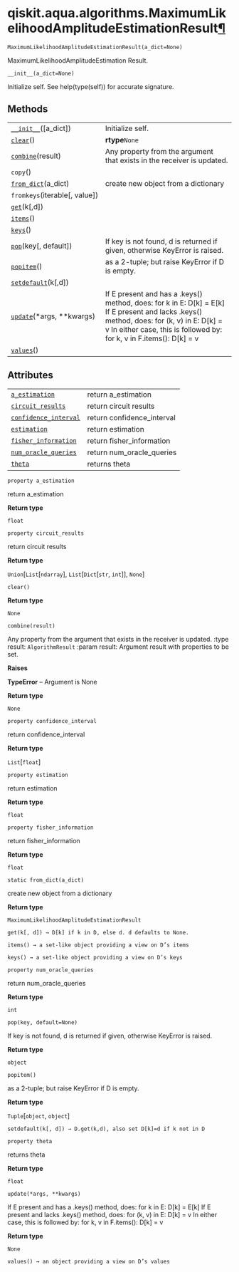 <span id="qiskit-aqua-algorithms-maximumlikelihoodamplitudeestimationresult" />

# qiskit.aqua.algorithms.MaximumLikelihoodAmplitudeEstimationResult[¶](#qiskit-aqua-algorithms-maximumlikelihoodamplitudeestimationresult "Permalink to this headline")

<span id="undefined" />

`MaximumLikelihoodAmplitudeEstimationResult(a_dict=None)`

MaximumLikelihoodAmplitudeEstimation Result.

<span id="undefined" />

`__init__(a_dict=None)`

Initialize self. See help(type(self)) for accurate signature.

## Methods

|                                                                                                                                                                                      |                                                                                                                                                                                                                      |
| ------------------------------------------------------------------------------------------------------------------------------------------------------------------------------------ | -------------------------------------------------------------------------------------------------------------------------------------------------------------------------------------------------------------------- |
| [`__init__`](#qiskit.aqua.algorithms.MaximumLikelihoodAmplitudeEstimationResult.__init__ "qiskit.aqua.algorithms.MaximumLikelihoodAmplitudeEstimationResult.__init__")(\[a\_dict])   | Initialize self.                                                                                                                                                                                                     |
| [`clear`](#qiskit.aqua.algorithms.MaximumLikelihoodAmplitudeEstimationResult.clear "qiskit.aqua.algorithms.MaximumLikelihoodAmplitudeEstimationResult.clear")()                      | **rtype**`None`                                                                                                                                                                                                      |
| [`combine`](#qiskit.aqua.algorithms.MaximumLikelihoodAmplitudeEstimationResult.combine "qiskit.aqua.algorithms.MaximumLikelihoodAmplitudeEstimationResult.combine")(result)          | Any property from the argument that exists in the receiver is updated.                                                                                                                                               |
| `copy`()                                                                                                                                                                             |                                                                                                                                                                                                                      |
| [`from_dict`](#qiskit.aqua.algorithms.MaximumLikelihoodAmplitudeEstimationResult.from_dict "qiskit.aqua.algorithms.MaximumLikelihoodAmplitudeEstimationResult.from_dict")(a\_dict)   | create new object from a dictionary                                                                                                                                                                                  |
| `fromkeys`(iterable\[, value])                                                                                                                                                       |                                                                                                                                                                                                                      |
| [`get`](#qiskit.aqua.algorithms.MaximumLikelihoodAmplitudeEstimationResult.get "qiskit.aqua.algorithms.MaximumLikelihoodAmplitudeEstimationResult.get")(k\[,d])                      |                                                                                                                                                                                                                      |
| [`items`](#qiskit.aqua.algorithms.MaximumLikelihoodAmplitudeEstimationResult.items "qiskit.aqua.algorithms.MaximumLikelihoodAmplitudeEstimationResult.items")()                      |                                                                                                                                                                                                                      |
| [`keys`](#qiskit.aqua.algorithms.MaximumLikelihoodAmplitudeEstimationResult.keys "qiskit.aqua.algorithms.MaximumLikelihoodAmplitudeEstimationResult.keys")()                         |                                                                                                                                                                                                                      |
| [`pop`](#qiskit.aqua.algorithms.MaximumLikelihoodAmplitudeEstimationResult.pop "qiskit.aqua.algorithms.MaximumLikelihoodAmplitudeEstimationResult.pop")(key\[, default])             | If key is not found, d is returned if given, otherwise KeyError is raised.                                                                                                                                           |
| [`popitem`](#qiskit.aqua.algorithms.MaximumLikelihoodAmplitudeEstimationResult.popitem "qiskit.aqua.algorithms.MaximumLikelihoodAmplitudeEstimationResult.popitem")()                | as a 2-tuple; but raise KeyError if D is empty.                                                                                                                                                                      |
| [`setdefault`](#qiskit.aqua.algorithms.MaximumLikelihoodAmplitudeEstimationResult.setdefault "qiskit.aqua.algorithms.MaximumLikelihoodAmplitudeEstimationResult.setdefault")(k\[,d]) |                                                                                                                                                                                                                      |
| [`update`](#qiskit.aqua.algorithms.MaximumLikelihoodAmplitudeEstimationResult.update "qiskit.aqua.algorithms.MaximumLikelihoodAmplitudeEstimationResult.update")(\*args, \*\*kwargs) | If E present and has a .keys() method, does: for k in E: D\[k] = E\[k] If E present and lacks .keys() method, does: for (k, v) in E: D\[k] = v In either case, this is followed by: for k, v in F.items(): D\[k] = v |
| [`values`](#qiskit.aqua.algorithms.MaximumLikelihoodAmplitudeEstimationResult.values "qiskit.aqua.algorithms.MaximumLikelihoodAmplitudeEstimationResult.values")()                   |                                                                                                                                                                                                                      |

## Attributes

|                                                                                                                                                                                                         |                             |
| ------------------------------------------------------------------------------------------------------------------------------------------------------------------------------------------------------- | --------------------------- |
| [`a_estimation`](#qiskit.aqua.algorithms.MaximumLikelihoodAmplitudeEstimationResult.a_estimation "qiskit.aqua.algorithms.MaximumLikelihoodAmplitudeEstimationResult.a_estimation")                      | return a\_estimation        |
| [`circuit_results`](#qiskit.aqua.algorithms.MaximumLikelihoodAmplitudeEstimationResult.circuit_results "qiskit.aqua.algorithms.MaximumLikelihoodAmplitudeEstimationResult.circuit_results")             | return circuit results      |
| [`confidence_interval`](#qiskit.aqua.algorithms.MaximumLikelihoodAmplitudeEstimationResult.confidence_interval "qiskit.aqua.algorithms.MaximumLikelihoodAmplitudeEstimationResult.confidence_interval") | return confidence\_interval |
| [`estimation`](#qiskit.aqua.algorithms.MaximumLikelihoodAmplitudeEstimationResult.estimation "qiskit.aqua.algorithms.MaximumLikelihoodAmplitudeEstimationResult.estimation")                            | return estimation           |
| [`fisher_information`](#qiskit.aqua.algorithms.MaximumLikelihoodAmplitudeEstimationResult.fisher_information "qiskit.aqua.algorithms.MaximumLikelihoodAmplitudeEstimationResult.fisher_information")    | return fisher\_information  |
| [`num_oracle_queries`](#qiskit.aqua.algorithms.MaximumLikelihoodAmplitudeEstimationResult.num_oracle_queries "qiskit.aqua.algorithms.MaximumLikelihoodAmplitudeEstimationResult.num_oracle_queries")    | return num\_oracle\_queries |
| [`theta`](#qiskit.aqua.algorithms.MaximumLikelihoodAmplitudeEstimationResult.theta "qiskit.aqua.algorithms.MaximumLikelihoodAmplitudeEstimationResult.theta")                                           | returns theta               |

<span id="undefined" />

`property a_estimation`

return a\_estimation

**Return type**

`float`

<span id="undefined" />

`property circuit_results`

return circuit results

**Return type**

`Union`\[`List`\[`ndarray`], `List`\[`Dict`\[`str`, `int`]], `None`]

<span id="undefined" />

`clear()`

**Return type**

`None`

<span id="undefined" />

`combine(result)`

Any property from the argument that exists in the receiver is updated. :type result: `AlgorithmResult` :param result: Argument result with properties to be set.

**Raises**

**TypeError** – Argument is None

**Return type**

`None`

<span id="undefined" />

`property confidence_interval`

return confidence\_interval

**Return type**

`List`\[`float`]

<span id="undefined" />

`property estimation`

return estimation

**Return type**

`float`

<span id="undefined" />

`property fisher_information`

return fisher\_information

**Return type**

`float`

<span id="undefined" />

`static from_dict(a_dict)`

create new object from a dictionary

**Return type**

`MaximumLikelihoodAmplitudeEstimationResult`

<span id="undefined" />

`get(k[, d]) → D[k] if k in D, else d. d defaults to None.`

<span id="undefined" />

`items() → a set-like object providing a view on D’s items`

<span id="undefined" />

`keys() → a set-like object providing a view on D’s keys`

<span id="undefined" />

`property num_oracle_queries`

return num\_oracle\_queries

**Return type**

`int`

<span id="undefined" />

`pop(key, default=None)`

If key is not found, d is returned if given, otherwise KeyError is raised.

**Return type**

`object`

<span id="undefined" />

`popitem()`

as a 2-tuple; but raise KeyError if D is empty.

**Return type**

`Tuple`\[`object`, `object`]

<span id="undefined" />

`setdefault(k[, d]) → D.get(k,d), also set D[k]=d if k not in D`

<span id="undefined" />

`property theta`

returns theta

**Return type**

`float`

<span id="undefined" />

`update(*args, **kwargs)`

If E present and has a .keys() method, does: for k in E: D\[k] = E\[k] If E present and lacks .keys() method, does: for (k, v) in E: D\[k] = v In either case, this is followed by: for k, v in F.items(): D\[k] = v

**Return type**

`None`

<span id="undefined" />

`values() → an object providing a view on D’s values`
